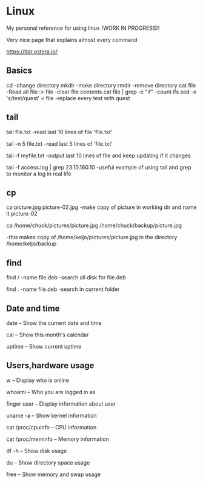 # Linux
My personal reference for using linux
(WORK IN PROGRESS)!

Very nice page that explains almost every command

https://tldr.ostera.io/

## Basics

cd -change directory
mkdir -make directory
rmdir -remove directory
cat file -Read all file
:> file -clear file contents
cat file | grep -c "if" -count ifs
sed -e 's/test/quest' < file  -replace every test with quest


## tail

tail file.txt       -read last 10 lines of file 'file.txt'

tail -n 5 file.txt  -read last 5 lines of 'file.txt'

tail -f myfile.txt  -output last 10 lines of file and keep updating if it changes

tail -f access.log | grep 23.10.160.10  -useful example of using tail and grep to monitor a log in real life


## cp

cp picture.jpg picture-02.jpg -make copy of picture in working dir and name it picture-02

cp /home/chuck/pictures/picture.jpg /home/chuck/backup/picture.jpg

-this makes copy of /home/keljo/pictures/picture.jpg in the directory /home/keljo/backup

## find

find / -name file.deb -search all disk for file.deb

find . -name file.deb -search in current folder

## Date and time

date – Show the current date and time

cal – Show this month's calendar

uptime – Show current uptime

## Users,hardware usage

w – Display who is online

whoami – Who you are logged in as

finger user – Display information about user

uname -a – Show kernel information

cat /proc/cpuinfo – CPU information

cat /proc/meminfo – Memory information

df -h – Show disk usage

du – Show directory space usage

free – Show memory and swap usage
